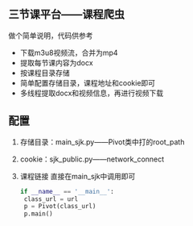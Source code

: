 ## 三节课平台——课程爬虫

做个简单说明，代码供参考

+ 下载m3u8视频流，合并为mp4
+ 提取每节课内容为docx
+ 按课程目录存储
+ 简单配置存储目录，课程地址和cookie即可
+ 多线程提取docx和视频信息，再进行视频下载



## 配置

1. 存储目录：main_sjk.py——Pivot类中打的root_path

2. cookie：sjk_public.py——network_connect

3. 课程链接
   直接在main_sjk中调用即可

   ```python
   if __name__ == '__main__':
   	class_url = url
   	p = Pivot(class_url)
   	p.main()
   
   ```

   